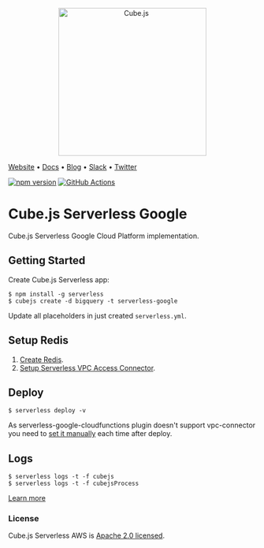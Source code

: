 <p align="center"><a href="https://cube.dev"><img src="https://i.imgur.com/zYHXm4o.png" alt="Cube.js" width="300px"></a></p>

[Website](https://cube.dev) • [Docs](https://cube.dev/docs) • [Blog](https://cube.dev/blog) • [Slack](https://slack.cube.dev) • [Twitter](https://twitter.com/the_cube_dev)

[![npm version](https://badge.fury.io/js/%40cubejs-backend%2Fserver.svg)](https://badge.fury.io/js/%40cubejs-backend%2Fserver)
[![GitHub Actions](https://github.com/cube-js/cube.js/workflows/Build/badge.svg)](https://github.com/cube-js/cube.js/actions?query=workflow%3ABuild+branch%3Amaster)

# Cube.js Serverless Google

Cube.js Serverless Google Cloud Platform implementation.

## Getting Started

Create Cube.js Serverless app:

```
$ npm install -g serverless
$ cubejs create -d bigquery -t serverless-google
```

Update all placeholders in just created `serverless.yml`.

## Setup Redis

1. [Create Redis](https://cloud.google.com/memorystore/docs/redis/quickstart-console).
2. [Setup Serverless VPC Access Connector](https://cloud.google.com/functions/docs/connecting-vpc).

## Deploy

```
$ serverless deploy -v
```

As serverless-google-cloudfunctions plugin doesn't support vpc-connector you need to [set it manually](https://cloud.google.com/functions/docs/connecting-vpc#configuring) each time after deploy.

## Logs

```
$ serverless logs -t -f cubejs
$ serverless logs -t -f cubejsProcess
```

[Learn more](https://cube.dev/docs)

### License

Cube.js Serverless AWS is [Apache 2.0 licensed](./LICENSE).
